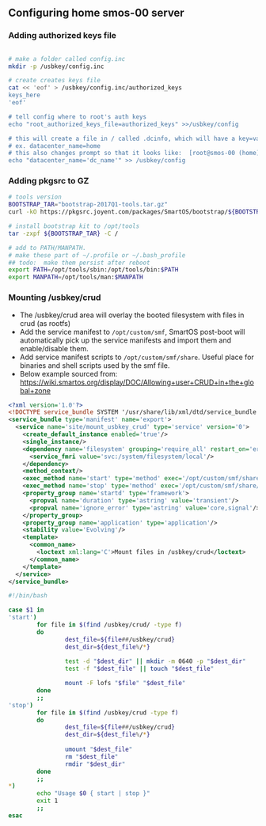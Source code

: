 ## Configuring home smos-00 server

### Adding authorized keys file

```bash

# make a folder called config.inc
mkdir -p /usbkey/config.inc

# create creates keys file
cat << 'eof' > /usbkey/config.inc/authorized_keys
keys_here
'eof'

# tell config where to root's auth keys
echo "root_authorized_keys_file=authorized_keys" >>/usbkey/config

# this will create a file in / called .dcinfo, which will have a key=val 
# ex. datacenter_name=home
# this also changes prompt so that it looks like:  [root@smos-00 (home) ~]
echo "datacenter_name='dc_name'" >> /usbkey/config
```

### Adding pkgsrc to GZ

```bash
# tools version
BOOTSTRAP_TAR="bootstrap-2017Q1-tools.tar.gz"
curl -kO https://pkgsrc.joyent.com/packages/SmartOS/bootstrap/${BOOTSTRAP_TAR}

# install bootstrap kit to /opt/tools
tar -zxpf ${BOOTSTRAP_TAR} -C /

# add to PATH/MANPATH.
# make these part of ~/.profile or ~/.bash_profile
## todo:  make them persist after reboot
export PATH=/opt/tools/sbin:/opt/tools/bin:$PATH
export MANPATH=/opt/tools/man:$MANPATH
```

### Mounting /usbkey/crud
- The /usbkey/crud area will overlay the booted filesystem with files in crud (as rootfs)
- Add the service manifest to `/opt/custom/smf`, SmartOS post-boot will automatically pick up the service manifests and import them and enable/disable them.
- Add service manifest scripts to `/opt/custom/smf/share`.  Useful place for binaries and shell scripts used by the smf file.
- Below example sourced from:  https://wiki.smartos.org/display/DOC/Allowing+user+CRUD+in+the+global+zone
```xml
<?xml version='1.0'?>
<!DOCTYPE service_bundle SYSTEM '/usr/share/lib/xml/dtd/service_bundle.dtd.1'>
<service_bundle type='manifest' name='export'>
  <service name='site/mount_usbkey_crud' type='service' version='0'>
    <create_default_instance enabled='true'/>
    <single_instance/>
    <dependency name='filesystem' grouping='require_all' restart_on='error' type='service'>
      <service_fmri value='svc:/system/filesystem/local'/>
    </dependency>
    <method_context/>
    <exec_method name='start' type='method' exec='/opt/custom/smf/share/mount_usbkey_crud start' timeout_seconds='60'/>
    <exec_method name='stop' type='method' exec='/opt/custom/smf/share/mount_usbkey_crud stop' timeout_seconds='60'/>
    <property_group name='startd' type='framework'>
      <propval name='duration' type='astring' value='transient'/>
      <propval name='ignore_error' type='astring' value='core,signal'/>
    </property_group>
    <property_group name='application' type='application'/>
    <stability value='Evolving'/>
    <template>
      <common_name>
        <loctext xml:lang='C'>Mount files in /usbkey/crud</loctext>
      </common_name>
    </template>
  </service>
</service_bundle>

```

```bash
#!/bin/bash

case $1 in
'start')
        for file in $(find /usbkey/crud/ -type f)
        do
                dest_file=${file##/usbkey/crud}
                dest_dir=${dest_file%/*}
                
                test -d "$dest_dir" || mkdir -m 0640 -p "$dest_dir"
                test -f "$dest_file" || touch "$dest_file"

                mount -F lofs "$file" "$dest_file"
        done
        ;;
'stop')
        for file in $(find /usbkey/crud -type f)
        do
                dest_file=${file##/usbkey/crud}
                dest_dir=${dest_file%/*}
                
                umount "$dest_file"
                rm "$dest_file"
                rmdir "$dest_dir"
        done
        ;;
*)
        echo "Usage $0 { start | stop }"
        exit 1
        ;;
esac
```
